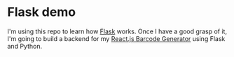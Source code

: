 # Flask demo

I'm using this repo to learn how [Flask](https://flask.palletsprojects.com/en/2.2.x/) works. 
Once I have a good grasp of it, I'm going to build a backend for my [React.js Barcode Generator](https://github.com/jroller33/Barcode-Generator) using Flask and Python.